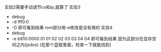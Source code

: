实验2需要手动调节cs和ip,就算了
实验3 
- debug
- -d fff0:0 
- -D
即可看到结果
rom部分用-e修改是没有用的
实验4
- debug
- -e b810:0000 01 01 02 02 03 03 04 04 
即可看到结果
因为这部分在显存空间之内(jsdos)
(在那个蓝框里面，检查一下就能找到)

